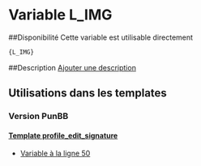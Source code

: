# Variable L_IMG

##Disponibilité
Cette variable est utilisable directement

```html
{L_IMG}
```

##Description
[Ajouter une description](https://fa-tvars.appspot.com/var/L_IMG)

## Utilisations dans les templates

### Version PunBB

#### [Template profile_edit_signature](punbb/profile_edit_signature.md#readme)
* [Variable &agrave; la ligne 50](../punbb/profile_edit_signature.tpl#L50)